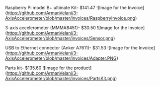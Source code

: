Raspberry Pi model B+ ultimate Kit- $141.47 ![Image for the Invoice] (https://github.com/ArmanVelani/3-AxisAccelerometer/blob/master/invoices/RaspberryInvoice.png)   

3-axis accelerometer (MMMA8451)- $30.50 ![Image for the Invoice] (https://github.com/ArmanVelani/3-AxisAccelerometer/blob/master/invoices/Sensor.png)   

USB to Ethernet connector (Anker A7611)- $31.53 ![Image for the Invoice] (https://github.com/ArmanVelani/3-AxisAccelerometer/blob/master/invoices/Adapter.PNG)   

Parts kit- $135.60 ![Image for the product] (https://github.com/ArmanVelani/3-AxisAccelerometer/blob/master/invoices/PartsKit.png)   
